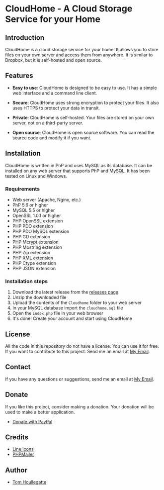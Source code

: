 # CloudHome - A Cloud Storage Service for your Home

## Introduction

CloudHome is a cloud storage service for your home. It allows you to store files on your own server and access them from anywhere. It is similar to Dropbox, but it is self-hosted and open source.

## Features

* **Easy to use**: CloudHome is designed to be easy to use. It has a simple web interface and a command line client.

* **Secure**: CloudHome uses strong encryption to protect your files. It also uses HTTPS to protect your data in transit.

* **Private**: CloudHome is self-hosted. Your files are stored on your own server, not on a third-party server.

* **Open source**: CloudHome is open source software. You can read the source code and modify it if you want.

## Installation

CloudHome is written in PhP and uses MySQL as its database. It can be installed on any web server that supports PhP and MySQL. It has been tested on Linux and Windows.

### Requirements

* Web server (Apache, Nginx, etc.)
* PhP 5.6 or higher
* MySQL 5.5 or higher
* OpenSSL 1.0.1 or higher
* PHP OpenSSL extension
* PHP PDO extension
* PHP PDO MySQL extension
* PHP GD extension
* PHP Mcrypt extension
* PHP Mbstring extension
* PHP Zip extension
* PHP XML extension
* PHP Ctype extension
* PHP JSON extension

### Installation steps

1. Download the latest release from the [releases page](https://github.com/xTOUKAM/CloudHome)
2. Unzip the downloaded file
3. Upload the contents of the `Cloudhome` folder to your web server
4. In your MySQL database import the `cloudhome.sql` file
5. Open the `index.php` file in your web browser
6. It's done! Create your account and start using CloudHome

## License

All the code in this repository do not have a license. You can use it for free. If you want to contribute to this project. Send me an email at [My Email](mailto:houllegatte.tom@gmail.com).

## Contact

If you have any questions or suggestions, send me an email at [My Email](mailto:houllegatte.tom@gmail.com).

## Donate

If you like this project, consider making a donation. Your donation will be used to make a better application.

* [Donate with PayPal](https://paypal.me/senoravalley?country.x=FR&locale.x=fr_FR)

## Credits

* [Line Icons](https://lineicons.com/)
* [PHPMailer](https://github.com/PHPMailer/PHPMailer)

## Author

* [Tom Houllegatte](https://github.com/xTOUKAM)


